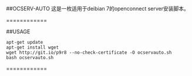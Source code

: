 ##OCSERV-AUTO
这是一枚适用于deibian 7的openconnect server安装脚本。

============

##USAGE
```shell
apt-get update
apt-get install wget
wget http://git.io/p9r8 --no-check-certificate -O ocservauto.sh
bash ocservauto.sh
```
============
